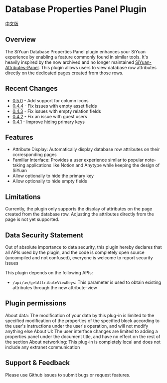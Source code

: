 # Database Properties Panel Plugin

[中文版](./README_zh_CN.md)

## Overview

The SiYuan Database Properties Panel plugin enhances your SiYuan experience by enabling a feature commonly found in similar tools.
It's heavily inspired by the now archived and no longer maintained [SiYuan-Attributes-Panel](https://github.com/TransMux/SiYuan-Attributes-Panel/).
This plugin allows users to view database row attributes directly on the dedicated pages created from those rows.

## Recent Changes

- [0.5.0](https://github.com/Macavity/siyuan-database-properties-panel/releases/tag/v0.5.0) - Add support for column icons
- [0.4.4](https://github.com/Macavity/siyuan-database-properties-panel/releases/tag/v0.4.4) - Fix issues with empty asset fields
- [0.4.3](https://github.com/Macavity/siyuan-database-properties-panel/releases/tag/v0.4.3) - Fix issues with empty relation fields
- [0.4.2](https://github.com/Macavity/siyuan-database-properties-panel/releases/tag/v0.4.2) - Fix an issue with guest users
- [0.4.1](https://github.com/Macavity/siyuan-database-properties-panel/releases/tag/v0.4.1) - Improve hiding primary keys

## Features

- Attribute Display: Automatically display database row attributes on their corresponding pages
- Familiar Interface: Provides a user experience similar to popular note-taking applications like Notion and Anytype while keeping the design of SiYuan
- Allow optionally to hide the primary key
- Allow optionally to hide empty fields

## Limitations

Currently, the plugin only supports the display of attributes on the page created from the database row.
Adjusting the attributes directly from the page is not yet supported.

## Data Security Statement

Out of absolute importance to data security, this plugin hereby declares that all APIs used by the plugin, and the code is completely open source (uncompiled and not confused), everyone is welcome to report security issues

This plugin depends on the following APIs:

- `/api/av/getAttributeViewKeys`: This parameter is used to obtain existing attributes through the new attribute-view

## Plugin permissions

About data: The modification of your data by this plug-in is limited to the specified modification of the properties of the specified block according to the user's instructions under the user's operation, and will not modify anything else
About UI: The user interface changes are limited to adding a properties panel under the document title, and have no effect on the rest of the section
About networking: This plug-in is completely local and does not include any extranet communication

## Support & Feedback

Please use Github issues to submit bugs or request features.

